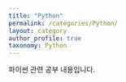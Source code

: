 ```yaml
---
title: "Python"
permalink: /categories/Python/
layout: category
author_profile: true
taxonomy: Python
---
```








 파이썬 관련 공부 내용입니다.